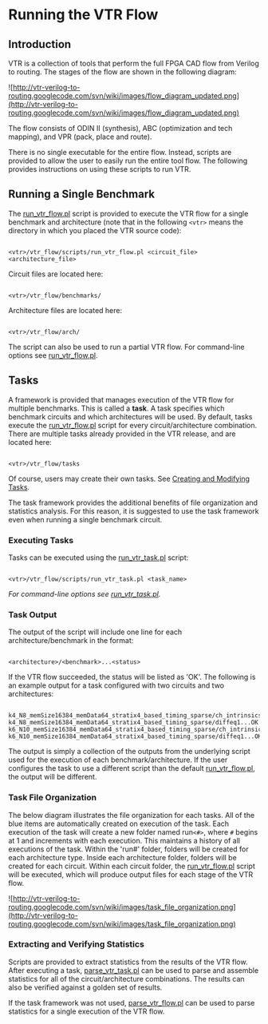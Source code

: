 # Running the VTR Flow #

## Introduction ##
VTR is a collection of tools that perform the full FPGA CAD flow from Verilog to routing.  The stages of the flow are shown in the following diagram:

![http://vtr-verilog-to-routing.googlecode.com/svn/wiki/images/flow_diagram_updated.png](http://vtr-verilog-to-routing.googlecode.com/svn/wiki/images/flow_diagram_updated.png)

The flow consists of ODIN II (synthesis), ABC (optimization and tech mapping), and VPR (pack, place and route).

There is no single executable for the entire flow.  Instead, scripts are provided to allow the user to easily run the entire tool flow.  The following provides instructions on using these scripts to run VTR.


## Running a Single Benchmark ##
The [run\_vtr\_flow.pl](Run_VTR_Flow.md) script is provided to execute the VTR flow for a single benchmark and architecture (note that in the following `<vtr>` means the directory in which you placed the VTR source code):

```

<vtr>/vtr_flow/scripts/run_vtr_flow.pl <circuit_file> <architecture_file>
```

Circuit files are located here:
```

<vtr>/vtr_flow/benchmarks/
```

Architecture files are located here:
```

<vtr>/vtr_flow/arch/
```

The script can also be used to run a partial VTR flow. For command-line options see [run\_vtr\_flow.pl](Run_VTR_Flow.md).

## Tasks ##
A framework is provided that manages execution of the VTR flow for multiple benchmarks.  This is called a **task**.  A task specifies which benchmark circuits and which architectures will be used.  By default, tasks execute the [run\_vtr\_flow.pl](Run_VTR_Flow.md) script for every circuit/architecture combination.  There are multiple tasks already provided in the VTR release, and are located here:

```

<vtr>/vtr_flow/tasks
```

Of course, users may create their own tasks.  See [Creating and Modifying Tasks](CreatingTasks.md).

The task framework provides the additional benefits of file organization and statistics analysis. For this reason, it is suggested to use the task framework even when running a single benchmark circuit.

### Executing Tasks ###
Tasks can be executed using the [run\_vtr\_task.pl](Run_VTR_Task.md) script:

```

<vtr>/vtr_flow/scripts/run_vtr_task.pl <task_name>
```

_For command-line options see [run\_vtr\_task.pl](Run_VTR_Task.md)._


### Task Output ###
The output of the script will include one line for each architecture/benchmark in the format:
```

<architecture>/<benchmark>...<status>
```
If the VTR flow succeeded, the status will be listed as 'OK'.  The following is an example output for a task configured with two circuits and two architectures:
```

k4_N8_memSize16384_memData64_stratix4_based_timing_sparse/ch_intrinsics...OK
k4_N8_memSize16384_memData64_stratix4_based_timing_sparse/diffeq1...OK
k6_N10_memSize16384_memData64_stratix4_based_timing_sparse/ch_intrinsics...OK
k6_N10_memSize16384_memData64_stratix4_based_timing_sparse/diffeq1...OK
```

The output is simply a collection of the outputs from the underlying script used for the execution of each benchmark/architecture.  If the user configures the task to use a different script than the default [run\_vtr\_flow.pl](Run_VTR_Flow.md), the output will be different.



### Task File Organization ###
The below diagram illustrates the file organization for each tasks.  All of the blue items are automatically created on execution of the task. Each execution of the task will create a new folder named run`<#>`, where `#` begins at 1 and increments with each execution.  This maintains a history of all executions of the task.  Within the 'run#' folder, folders will be created for each architecture type.  Inside each architecture folder, folders will be created for each circuit.  Within each circuit folder, the [run\_vtr\_flow.pl](Run_VTR_Flow.md) script will be executed, which will produce output files for each stage of the VTR flow.

![http://vtr-verilog-to-routing.googlecode.com/svn/wiki/images/task_file_organization.png](http://vtr-verilog-to-routing.googlecode.com/svn/wiki/images/task_file_organization.png)

### Extracting and Verifying Statistics ###
Scripts are provided to extract statistics from the results of the VTR flow.  After executing a task, [parse\_vtr\_task.pl](Parse_VTR_Task.md) can be used to parse and assemble statistics for all of the circuit/architecture combinations.  The results can also be verified against a golden set of results.


If the task framework was not used, [parse\_vtr\_flow.pl](Parse_VTR_Flow.md) can be used to parse statistics for a single execution of the VTR flow.